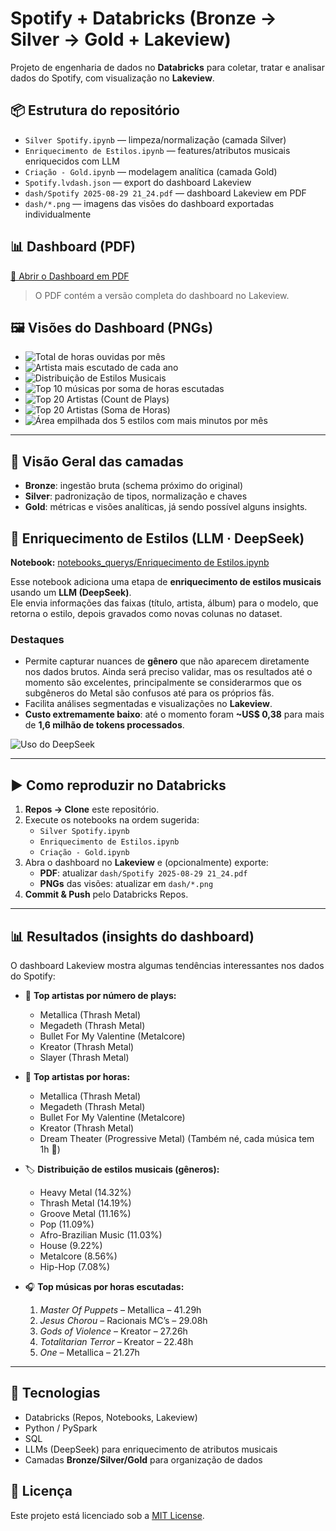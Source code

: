 # Spotify + Databricks (Bronze → Silver → Gold + Lakeview)

Projeto de engenharia de dados no **Databricks** para coletar, tratar e analisar dados do Spotify, com visualização no **Lakeview**.

## 📦 Estrutura do repositório

- `Silver Spotify.ipynb` — limpeza/normalização (camada Silver)  
- `Enriquecimento de Estilos.ipynb` — features/atributos musicais enriquecidos com LLM  
- `Criação - Gold.ipynb` — modelagem analítica (camada Gold)  
- `Spotify.lvdash.json` — export do dashboard Lakeview  
- `dash/Spotify 2025-08-29 21_24.pdf` — dashboard Lakeview em PDF  
- `dash/*.png` — imagens das visões do dashboard exportadas individualmente  

## 📊 Dashboard (PDF)

[📄 Abrir o Dashboard em PDF](dash/Spotify%202025-08-29%2021_24.pdf)

> O PDF contém a versão completa do dashboard no Lakeview.

## 🖼️ Visões do Dashboard (PNGs)

- ![Total de horas ouvidas por mês](dash/Total%20de%20horas%20ouvidas%20por%20mês.png)  
- ![Artista mais escutado de cada ano](dash/Artista%20mais%20escutado%20de%20cada%20ano.png)  
- ![Distribuição de Estilos Musicais](dash/Distribuição%20de%20Estilos%20Musicais.png)  
- ![Top 10 músicas por soma de horas escutadas](dash/Top%2010%20músicas%20por%20soma%20de%20horas%20escutadas.png)  
- ![Top 20 Artistas (Count de Plays)](dash/Top%2020%20Artistas%20(Count%20de%20Plays).png)  
- ![Top 20 Artistas (Soma de Horas)](dash/Top%2020%20Artistas%20(Soma%20de%20Horas).png)  
- ![Área empilhada dos 5 estilos com mais minutos por mês](dash/Área%20empilhada%20dos%205%20estilos%20com%20mais%20minutos%20por%20mês.png)  

---

## 🔎 Visão Geral das camadas

- **Bronze**: ingestão bruta (schema próximo do original)  
- **Silver**: padronização de tipos, normalização e chaves  
- **Gold**: métricas e visões analíticas, já sendo possível alguns insights.

## 🧠 Enriquecimento de Estilos (LLM · DeepSeek)

**Notebook:** [notebooks_querys/Enriquecimento de Estilos.ipynb](notebooks_querys/Enriquecimento%20de%20Estilos.ipynb)

Esse notebook adiciona uma etapa de **enriquecimento de estilos musicais** usando um **LLM (DeepSeek)**.  
Ele envia informações das faixas (título, artista, álbum) para o modelo, que retorna o estilo, depois gravados como novas colunas no dataset.

### Destaques
- Permite capturar nuances de **gênero** que não aparecem diretamente nos dados brutos. Ainda será preciso validar, mas os resultados até o momento são excelentes, principalmente se considerarmos que os subgêneros do Metal são confusos até para os próprios fãs.  
- Facilita análises segmentadas e visualizações no **Lakeview**.  
- **Custo extremamente baixo**: até o momento foram **~US$ 0,38** para mais de **1,6 milhão de tokens processados**.  

![Uso do DeepSeek](deepseek/DeepSeek-Spotify.PNG)

---

## ▶️ Como reproduzir no Databricks

1. **Repos → Clone** este repositório.  
2. Execute os notebooks na ordem sugerida:  
   - `Silver Spotify.ipynb`  
   - `Enriquecimento de Estilos.ipynb`  
   - `Criação - Gold.ipynb`  
3. Abra o dashboard no **Lakeview** e (opcionalmente) exporte:  
   - **PDF**: atualizar `dash/Spotify 2025-08-29 21_24.pdf`  
   - **PNGs** das visões: atualizar em `dash/*.png`  
4. **Commit & Push** pelo Databricks Repos.  

---

## 📊 Resultados (insights do dashboard)

O dashboard Lakeview mostra algumas tendências interessantes nos dados do Spotify:

- 🎵 **Top artistas por número de plays:**  
  - Metallica (Thrash Metal)  
  - Megadeth (Thrash Metal)  
  - Bullet For My Valentine (Metalcore)  
  - Kreator (Thrash Metal)  
  - Slayer (Thrash Metal)  

- 🎵 **Top artistas por horas:**  
  - Metallica (Thrash Metal)  
  - Megadeth (Thrash Metal)  
  - Bullet For My Valentine (Metalcore)  
  - Kreator (Thrash Metal)  
  - Dream Theater (Progressive Metal)  (Também né, cada música tem 1h 😬)

- 🏷️ **Distribuição de estilos musicais (gêneros):**  
  - Heavy Metal (14.32%)  
  - Thrash Metal (14.19%)  
  - Groove Metal (11.16%)  
  - Pop (11.09%)  
  - Afro-Brazilian Music (11.03%)  
  - House (9.22%)  
  - Metalcore (8.56%)  
  - Hip-Hop (7.08%)  

- 🎧 **Top músicas por horas escutadas:**  
  1. *Master Of Puppets* – Metallica – 41.29h  
  2. *Jesus Chorou* – Racionais MC’s – 29.08h  
  3. *Gods of Violence* – Kreator – 27.26h  
  4. *Totalitarian Terror* – Kreator – 22.48h  
  5. *One* – Metallica – 21.27h  

---

## 🧪 Tecnologias

- Databricks (Repos, Notebooks, Lakeview)  
- Python / PySpark  
- SQL
- LLMs (DeepSeek) para enriquecimento de atributos musicais  
- Camadas **Bronze/Silver/Gold** para organização de dados  

## 📝 Licença

Este projeto está licenciado sob a [MIT License](LICENSE).  
